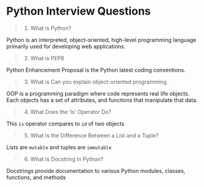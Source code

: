 # Python Interview Questions

> 1. What is Python?

Python is an interpreted, object-oriented, high-level programming language primarily used for developing web applications.

> 2. What is PEP8

Python Enhancement Proposal is the Python latest coding conventions.

> 3. What is Can you explain object-oriented programming.

OOP is a programming paradigm where code represents real life objects. Each objects has a set of attributes, and functions that manipulate that data.  

> 4. What Does the ‘is’ Operator Do?

This `is` operator compares to `id` of two objects

> 5. What Is the Difference Between a List and a Tuple?

Lists are `mutable` and tuples are `immutable` 


> 6. What Is Docstring in Python?

Docstrings provide documentation to various Python modules, classes, functions, and methods 

